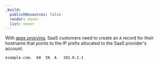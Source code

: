 ```yaml
---
_build:
  publishResources: false
  render: never
  list: never
---
```


With [apex proxying](/cloudflare-for-platforms/cloudflare-for-saas/start/advanced-settings/apex-proxying/), SaaS customers need to create an `A` record for their hostname that points to the IP prefix allocated to the SaaS provider's account.

```txt
example.com.  60  IN  A   192.0.2.1
```